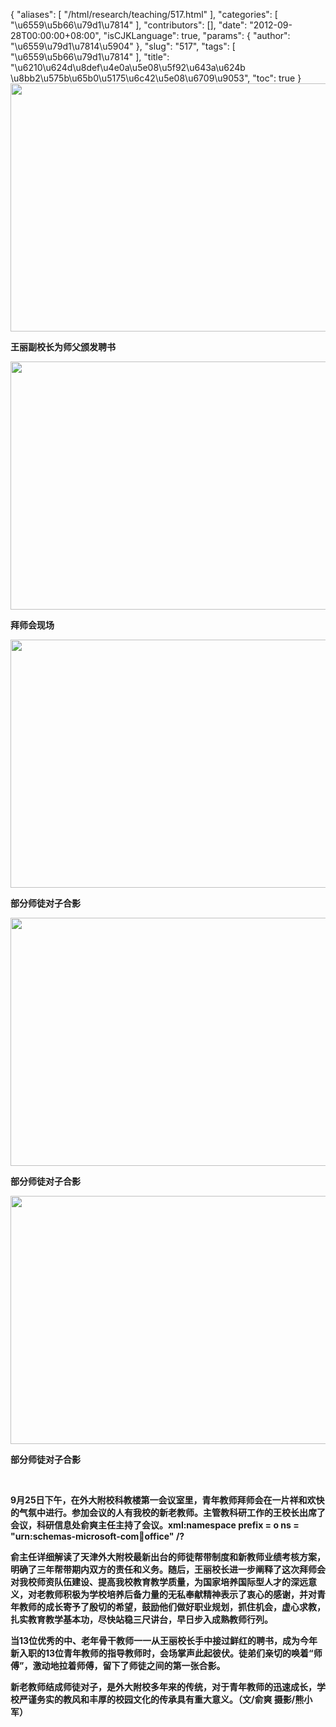 {
    "aliases": [
        "/html/research/teaching/517.html"
    ],
    "categories": [
        "\u6559\u5b66\u79d1\u7814"
    ],
    "contributors": [],
    "date": "2012-09-28T00:00:00+08:00",
    "isCJKLanguage": true,
    "params": {
        "author": "\u6559\u79d1\u7814\u5904"
    },
    "slug": "517",
    "tags": [
        "\u6559\u5b66\u79d1\u7814"
    ],
    "title": "\u6210\u624d\u8def\u4e0a\u5e08\u5f92\u643a\u624b \u8bb2\u575b\u65b0\u5175\u6c42\u5e08\u6709\u9053",
    "toc": true
}
**<img
    src="https://cdn.tfls.online/mirror/full/39d2b18dbb1de96a2263aeed6eeed98d86d2b388.jpg"
    style="display:block;margin-left:auto;margin-right:auto;"
    decoding="async"
    fetchpriority="auto"
    loading="lazy"
    height="397"
    width="600"
/>**

**王丽副校长为师父颁发聘书**

**<img
    src="https://cdn.tfls.online/mirror/full/78a15b0688159cb162aa49f94f88151540d03601.jpg"
    style="display:block;margin-left:auto;margin-right:auto;"
    decoding="async"
    fetchpriority="auto"
    loading="lazy"
    height="397"
    width="600"
/>**

**拜师会现场**

**<img
    src="https://cdn.tfls.online/mirror/full/ec4032e88fd891ea20c361424fbd464aa9940c71.jpg"
    style="display:block;margin-left:auto;margin-right:auto;"
    decoding="async"
    fetchpriority="auto"
    loading="lazy"
    height="397"
    width="600"
/>**

**部分师徒对子合影**

**<img
    src="https://cdn.tfls.online/mirror/full/e38bf653f28a50171c55b26fc8554b95490c3cc4.jpg"
    style="display:block;margin-left:auto;margin-right:auto;"
    decoding="async"
    fetchpriority="auto"
    loading="lazy"
    height="397"
    width="600"
/>**

**部分师徒对子合影**

**<img
    src="https://cdn.tfls.online/mirror/full/f680bcc8324730191a2b9350512b1ab883a3c0d5.jpg"
    style="display:block;margin-left:auto;margin-right:auto;"
    decoding="async"
    fetchpriority="auto"
    loading="lazy"
    height="397"
    width="600"
/>**

**部分师徒对子合影**

 

**9月25日下午，在外大附校科教楼第一会议室里，青年教师拜师会在一片祥和欢快的气氛中进行。参加会议的人有我校的新老教师。主管教科研工作的王校长出席了会议，科研信息处俞爽主任主持了会议。xml:namespace prefix = o ns = "urn:schemas-microsoft-com:office:office" /?**

**俞主任详细解读了天津外大附校最新出台的师徒帮带制度和新教师业绩考核方案，明确了三年帮带期内双方的责任和义务。随后，王丽校长进一步阐释了这次拜师会对我校师资队伍建设、提高我校教育教学质量，为国家培养国际型人才的深远意义，对老教师积极为学校培养后备力量的无私奉献精神表示了衷心的感谢，并对青年教师的成长寄予了殷切的希望，鼓励他们做好职业规划，抓住机会，虚心求教，扎实教育教学基本功，尽快站稳三尺讲台，早日步入成熟教师行列。**

**当13位优秀的中、老年骨干教师一一从王丽校长手中接过鲜红的聘书，成为今年新入职的13位青年教师的指导教师时，会场掌声此起彼伏。徒弟们亲切的唤着“师傅”，激动地拉着师傅，留下了师徒之间的第一张合影。**

**新老教师结成师徒对子，是外大附校多年来的传统，对于青年教师的迅速成长，学校严谨务实的教风和丰厚的校园文化的传承具有重大意义。（文/俞爽 摄影/熊小军）**

